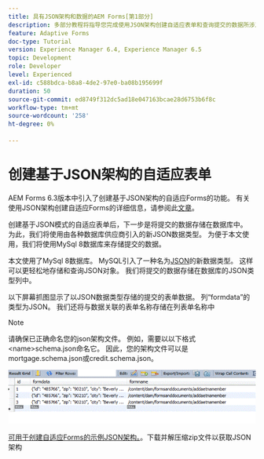 ```yaml
---
title: 具有JSON架构和数据的AEM Forms[第1部分]
description: 多部分教程将指导您完成使用JSON架构创建自适应表单和查询提交的数据所涉及的步骤。
feature: Adaptive Forms
doc-type: Tutorial
version: Experience Manager 6.4, Experience Manager 6.5
topic: Development
role: Developer
level: Experienced
exl-id: c588bdca-b8a8-4de2-97e0-ba08b195699f
duration: 50
source-git-commit: ed8749f312dc5ad18e047163bcae28d6753b6f8c
workflow-type: tm+mt
source-wordcount: '258'
ht-degree: 0%

---
```


# 创建基于JSON架构的自适应表单

AEM Forms 6.3版本中引入了创建基于JSON架构的自适应Forms的功能。 有关使用JSON架构创建自适应Forms的详细信息，请参阅此[文章](https://experienceleague.adobe.com/docs/experience-manager-65/forms/adaptive-forms-advanced-authoring/adaptive-form-json-schema-form-model.html)。

创建基于JSON模式的自适应表单后，下一步是将提交的数据存储在数据库中。 为此，我们将使用由各种数据库供应商引入的新JSON数据类型。 为便于本文使用，我们将使用MySql 8数据库来存储提交的数据。

本文使用了MySql 8数据库。 MySQL引入了一种名为[JSON](https://dev.mysql.com/doc/refman/8.0/en/json.html)的新数据类型。 这样可以更轻松地存储和查询JSON对象。 我们将提交的数据存储在数据库的JSON类型列中。

以下屏幕抓图显示了以JSON数据类型存储的提交的表单数据。 列“formdata”的类型为JSON。 我们还将与数据关联的表单名称存储在列表单名称中

>[!NOTE]
>
>请确保已正确命名您的json架构文件。 例如，需要以以下格式&lt;name>schema.json命名它。 因此，您的架构文件可以是mortgage.schema.json或credit.schema.json。

![数据存储](assets/datastored.gif)

[可用于创建自适应Forms的示例JSON架构。](assets/samplejsonschemas.zip)。下载并解压缩zip文件以获取JSON架构

